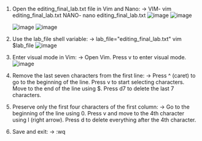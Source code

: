 1. Open the editing_final_lab.txt file in Vim and Nano: -> VIM- vim editing_final_lab.txt NANO- nano editing_final_lab.txt
   ![image](https://github.com/user-attachments/assets/e07ac686-2abf-4533-9303-33313bbce4b2)
   ![image](https://github.com/user-attachments/assets/ab694e8e-4742-4166-9832-9eeb7940315f)

   ![image](https://github.com/user-attachments/assets/eb1e97a6-215e-4f18-9b61-4f78128f5d4e)
   ![image](https://github.com/user-attachments/assets/92c9be50-bcb1-4e69-9925-8e1f708f09de)

2. Use the lab_file shell variable: -> lab_file="editing_final_lab.txt" vim $lab_file
   ![image](https://github.com/user-attachments/assets/f7a34003-3822-4f27-949a-1155312cca0c)

3. Enter visual mode in Vim: -> Open Vim. Press v to enter visual mode.
   ![image](https://github.com/user-attachments/assets/33b1f177-2723-459b-8e16-654ce26fa541)

4. Remove the last seven characters from the first line: -> Press ^ (caret) to go to the beginning of the line. Press v to start selecting characters. Move to the end of the line using $. Press d7 to delete the last 7 characters.
5. Preserve only the first four characters of the first column: -> Go to the beginning of the line using 0. Press v and move to the 4th character using l (right arrow). Press d to delete everything after the 4th character.
6. Save and exit: -> :wq
